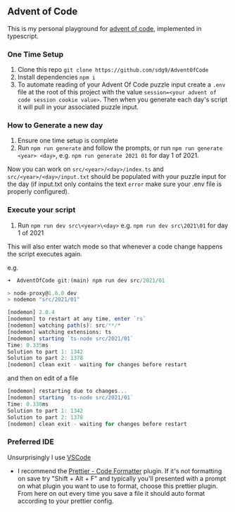 ## Advent of Code

This is my personal playground for [advent of code](https://adventofcode.com/), implemented in typescript.

### One Time Setup

1. Clone this repo `git clone https://github.com/sdg9/AdventOfCode`
2. Install dependencies `npm i`
3. To automate reading of your Advent Of Code puzzle input create a `.env` file at the root of this project with the value `session=<your advent of code session cookie value>`. Then when you generate each day's script it will pull in your associated puzzle input.

### How to Generate a new day

1. Ensure one time setup is complete
2. Run `npm run generate` and follow the prompts, or run `npm run generate <year> <day>`, e.g. `npm run generate 2021 01` for day 1 of 2021.

Now you can work on `src/<year>/<day>/index.ts` and `src/<year>/<day>/input.txt` should be populated with your puzzle input for the day (if input.txt only contains the text `error` make sure your .env file is properly configured).

### Execute your script

1. Run `npm run dev src\<year>\<day>` e.g. `npm run dev src\2021\01` for day 1 of 2021

This will also enter watch mode so that whenever a code change happens the script executes again.

e.g.

```typescript
➜  AdventOfCode git:(main) npm run dev src/2021/01

> node-proxy@1.0.0 dev
> nodemon "src/2021/01"

[nodemon] 2.0.4
[nodemon] to restart at any time, enter `rs`
[nodemon] watching path(s): src/**/*
[nodemon] watching extensions: ts
[nodemon] starting `ts-node src/2021/01`
Time: 0.335ms
Solution to part 1: 1342
Solution to part 2: 1378
[nodemon] clean exit - waiting for changes before restart
```

and then on edit of a file

```typescript
[nodemon] restarting due to changes...
[nodemon] starting `ts-node src/2021/01`
Time: 0.338ms
Solution to part 1: 1342
Solution to part 2: 1378
[nodemon] clean exit - waiting for changes before restart
```

### Preferred IDE

Unsurprisingly I use [VSCode](https://code.visualstudio.com/)

- I recommend the [Prettier - Code Formatter](https://marketplace.visualstudio.com/items?itemName=esbenp.prettier-vscode) plugin. If it's not formatting on save try "Shift + Alt + F" and typically you'll presented with a prompt on what plugin you want to use to format, choose this prettier plugin. From here on out every time you save a file it should auto format according to your prettier config.
